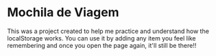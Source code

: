 # Mochila de Viagem

This was a project created to help me practice and understand how the localStorage works. You can use it by adding any item you feel like remembering and once you open the page again, it'll still be there!!
